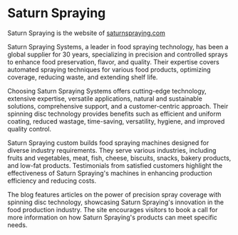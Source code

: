 # Saturn Spraying
Saturn Spraying is the website of [saturnspraying.com](https://saturnspraying.com)

Saturn Spraying Systems, a leader in food spraying technology, has been a global supplier for 30 years, specializing in precision and controlled sprays to enhance food preservation, flavor, and quality. Their expertise covers automated spraying techniques for various food products, optimizing coverage, reducing waste, and extending shelf life.

Choosing Saturn Spraying Systems offers cutting-edge technology, extensive expertise, versatile applications, natural and sustainable solutions, comprehensive support, and a customer-centric approach. Their spinning disc technology provides benefits such as efficient and uniform coating, reduced wastage, time-saving, versatility, hygiene, and improved quality control.

Saturn Spraying custom builds food spraying machines designed for diverse industry requirements. They serve various industries, including fruits and vegetables, meat, fish, cheese, biscuits, snacks, bakery products, and low-fat products. Testimonials from satisfied customers highlight the effectiveness of Saturn Spraying's machines in enhancing production efficiency and reducing costs.

The blog features articles on the power of precision spray coverage with spinning disc technology, showcasing Saturn Spraying's innovation in the food production industry. The site encourages visitors to book a call for more information on how Saturn Spraying's products can meet specific needs.